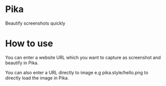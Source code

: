# Pika

Beautify screenshots quickly

# How to use

You can enter a website URL which you want to 
capture as screenshot and beautify in Pika.

You can also enter a URL directly to image 
e.g pika.style/hello.png to directly load the image in Pika.